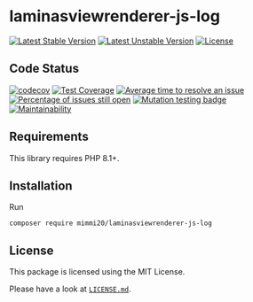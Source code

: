 # laminasviewrenderer-js-log

[![Latest Stable Version](https://poser.pugx.org/mimmi20/laminasviewrenderer-js-log/v/stable?format=flat-square)](https://packagist.org/packages/mimmi20/laminasviewrenderer-js-log)
[![Latest Unstable Version](https://poser.pugx.org/mimmi20/laminasviewrenderer-js-log/v/unstable?format=flat-square)](https://packagist.org/packages/mimmi20/laminasviewrenderer-js-log)
[![License](https://poser.pugx.org/mimmi20/laminasviewrenderer-js-log/license?format=flat-square)](https://packagist.org/packages/mimmi20/laminasviewrenderer-js-log)

## Code Status

[![codecov](https://codecov.io/gh/mimmi20/laminasviewrenderer-js-log/branch/master/graph/badge.svg)](https://codecov.io/gh/mimmi20/laminasviewrenderer-js-log)
[![Test Coverage](https://api.codeclimate.com/v1/badges/c559ed0e1c31ed4c51d1/test_coverage)](https://codeclimate.com/github/mimmi20/laminasviewrenderer-js-log/test_coverage)
[![Average time to resolve an issue](https://isitmaintained.com/badge/resolution/mimmi20/laminasviewrenderer-js-log.svg)](https://isitmaintained.com/project/mimmi20/laminasviewrenderer-js-log "Average time to resolve an issue")
[![Percentage of issues still open](https://isitmaintained.com/badge/open/mimmi20/laminasviewrenderer-js-log.svg)](https://isitmaintained.com/project/mimmi20/laminasviewrenderer-js-log "Percentage of issues still open")
[![Mutation testing badge](https://img.shields.io/endpoint?style=flat&url=https%3A%2F%2Fbadge-api.stryker-mutator.io%2Fgithub.com%2Fmimmi20%2Flaminasviewrenderer-js-log%2Fmaster)](https://dashboard.stryker-mutator.io/reports/github.com/mimmi20/laminasviewrenderer-js-log/master)
[![Maintainability](https://api.codeclimate.com/v1/badges/c559ed0e1c31ed4c51d1/maintainability)](https://codeclimate.com/github/mimmi20/laminasviewrenderer-js-log/maintainability)

## Requirements

This library requires PHP 8.1+.

## Installation

Run

```shell
composer require mimmi20/laminasviewrenderer-js-log
```

## License

This package is licensed using the MIT License.

Please have a look at [`LICENSE.md`](LICENSE.md).
